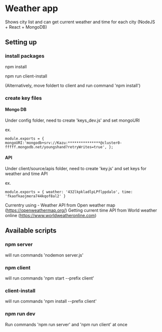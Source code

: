 # Weather app
Shows city list and can get current weather and time for each city
(NodeJS + React + MongoDB)

## Setting up
### install packages
npm install

npm run client-install

(Alternatively, move foldert to client and run command 'npm install')

### create key files
#### Mongo DB
Under config folder, need to create 'keys_dev.js' and set mongoURI

ex.

`module.exports = {
    mongoURI:'mongodb+srv://Kazu:***************@cluster0-fffff.mongodb.net/youngshand?retryWrites=true',
};`

#### API
Under client/source/apis folder, need to create 'key.js' and set keys for weather and time API

ex.

`module.exports = {
    weather: '432lkpkladlpLPflppdalo',
    time: 'fkaofkaojmera744kqof8al2'
}`

Currentry using -
Weather API from Open weather map (<https://openweathermap.org/>)
Getting current time API from World weather online (<https://www.worldweatheronline.com>)

## Available scripts
### npm server
will run commands 'nodemon server.js'

### npm client
will run commands 'npm start --prefix client'

### client-install
will run commands 'npm install --prefix client'

### npm run dev
Run commands 'npm run server' and 'npm run client' at once
